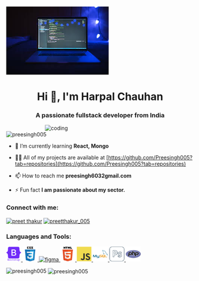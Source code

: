 ![logo](github.jpeg)
<h1 align="center">Hi 👋, I'm Harpal Chauhan</h1>
<h3 align="center">A passionate fullstack developer from India</h3>
<img align="right" alt="coding" width="400" src="https://encrypted-tbn0.gstatic.com/images?q=tbn:ANd9GcSAoTJjowRE6qWDsYQUKreaDKJCB0hDKtUBCQ&s">

<p align="left"> <img src="https://komarev.com/ghpvc/?username=preesingh005&label=Profile%20views&color=0e75b6&style=flat" alt="preesingh005" /> </p>

- 🌱 I’m currently learning **React, Mongo**

- 👨‍💻 All of my projects are available at [https://github.com/Preesingh005?tab=repositories](https://github.com/Preesingh005?tab=repositories)

- 📫 How to reach me **preesingh6032gmail.com**

- ⚡ Fun fact **I am passionate about my sector.**

<h3 align="left">Connect with me:</h3>
<p align="left">
<a href="https://fb.com/preet thakur" target="blank"><img align="center" src="https://raw.githubusercontent.com/rahuldkjain/github-profile-readme-generator/master/src/images/icons/Social/facebook.svg" alt="preet thakur" height="30" width="40" /></a>
<a href="https://instagram.com/preetthakur_005" target="blank"><img align="center" src="https://raw.githubusercontent.com/rahuldkjain/github-profile-readme-generator/master/src/images/icons/Social/instagram.svg" alt="preetthakur_005" height="30" width="40" /></a>
</p>

<h3 align="left">Languages and Tools:</h3>
<p align="left"> <a href="https://getbootstrap.com" target="_blank" rel="noreferrer"> <img src="https://raw.githubusercontent.com/devicons/devicon/master/icons/bootstrap/bootstrap-plain-wordmark.svg" alt="bootstrap" width="40" height="40"/> </a> <a href="https://www.w3schools.com/css/" target="_blank" rel="noreferrer"> <img src="https://raw.githubusercontent.com/devicons/devicon/master/icons/css3/css3-original-wordmark.svg" alt="css3" width="40" height="40"/> </a> <a href="https://www.figma.com/" target="_blank" rel="noreferrer"> <img src="https://www.vectorlogo.zone/logos/figma/figma-icon.svg" alt="figma" width="40" height="40"/> </a> <a href="https://www.w3.org/html/" target="_blank" rel="noreferrer"> <img src="https://raw.githubusercontent.com/devicons/devicon/master/icons/html5/html5-original-wordmark.svg" alt="html5" width="40" height="40"/> </a> <a href="https://developer.mozilla.org/en-US/docs/Web/JavaScript" target="_blank" rel="noreferrer"> <img src="https://raw.githubusercontent.com/devicons/devicon/master/icons/javascript/javascript-original.svg" alt="javascript" width="40" height="40"/> </a> <a href="https://www.mysql.com/" target="_blank" rel="noreferrer"> <img src="https://raw.githubusercontent.com/devicons/devicon/master/icons/mysql/mysql-original-wordmark.svg" alt="mysql" width="40" height="40"/> </a> <a href="https://www.photoshop.com/en" target="_blank" rel="noreferrer"> <img src="https://raw.githubusercontent.com/devicons/devicon/master/icons/photoshop/photoshop-line.svg" alt="photoshop" width="40" height="40"/> </a> <a href="https://www.php.net" target="_blank" rel="noreferrer"> <img src="https://raw.githubusercontent.com/devicons/devicon/master/icons/php/php-original.svg" alt="php" width="40" height="40"/> </a> </p>

<p><img align="left" src="https://github-readme-stats.vercel.app/api/top-langs?username=preesingh005&show_icons=true&locale=en&layout=compact" alt="preesingh005" /></p>

<p>&nbsp;<img align="center" src="https://github-readme-stats.vercel.app/api?username=preesingh005&show_icons=true&locale=en" alt="preesingh005" /></p>
